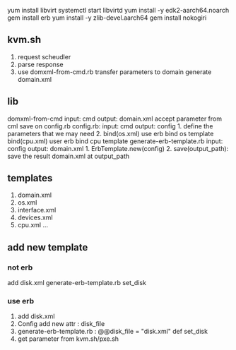 yum install libvirt
systemctl start libvirtd
yum install -y  edk2-aarch64.noarch
gem install erb
yum install -y zlib-devel.aarch64
gem install nokogiri 

## kvm.sh
1. request scheudler
2. parse response
3. use domxml-from-cmd.rb transfer parameters to domain
generate domain.xml

## lib 
domxml-from-cmd
input: cmd
output: domain.xml
	accept parameter from cml save on config.rb
config.rb: 
input: cmd
output: config
	1. define the parameters that we may need
	2. bind(os.xml) use erb bind os template
	   bind(cpu.xml) user erb bind cpu template
generate-erb-template.rb
input: config
output: domain.xml
	1. ErbTemplate.new(config)
	2. save(output_path): save the result domain.xml at output_path
## templates
1. domain.xml
2. os.xml
3. interface.xml
4. devices.xml 
5. cpu.xml
...

## add new template
### not erb
add disk.xml
generate-erb-template.rb set_disk
### use erb
1. add disk.xml
2. Config add new attr : disk_file
3. generate-erb-template.rb : 
   @@disk_file = "disk.xml" 
   def set_disk 
4. get parameter from kvm.sh/pxe.sh
